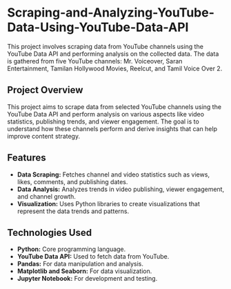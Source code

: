 # Scraping-and-Analyzing-YouTube-Data-Using-YouTube-Data-API


This project involves scraping data from YouTube channels using the YouTube Data API and performing analysis on the collected data. The data is gathered from five YouTube channels: Mr. Voiceover, Saran Entertainment, Tamilan Hollywood Movies, Reelcut, and Tamil Voice Over 2.


## Project Overview

This project aims to scrape data from selected YouTube channels using the YouTube Data API and perform analysis on various aspects like video statistics, publishing trends, and viewer engagement. The goal is to understand how these channels perform and derive insights that can help improve content strategy.

## Features

- **Data Scraping:** Fetches channel and video statistics such as views, likes, comments, and publishing dates.
- **Data Analysis:** Analyzes trends in video publishing, viewer engagement, and channel growth.
- **Visualization:** Uses Python libraries to create visualizations that represent the data trends and patterns.

## Technologies Used

- **Python:** Core programming language.
- **YouTube Data API:** Used to fetch data from YouTube.
- **Pandas:** For data manipulation and analysis.
- **Matplotlib and Seaborn:** For data visualization.
- **Jupyter Notebook:** For development and testing.
